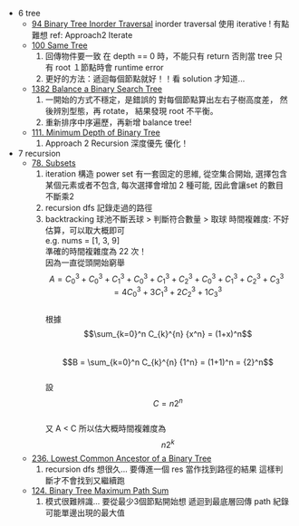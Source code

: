 * 6 tree
    * [94 Binary Tree Inorder Traversal](./6_stack-queue-tree/94.%20Binary%20Tree%20Inorder%20Traversal/index.py)
        inorder traversal 使用 iterative ! 有點難想
        ref: Approach2 Iterate
    * [100 Same Tree](./6_stack-queue-tree/100.%20Same%20Tree/index.py)
        1. 回傳物件要一致
            在 depth == 0 時，不能只有 return
            否則當 tree 只有 root １節點時會 runtime error
        2. 更好的方法：遞迴每個節點就好！！看 solution 才知道...
    * [1382 Balance a Binary Search Tree](./6_stack-queue-tree/1382.%20Balance%20a%20Binary%20Search%20Tree/index.py)
        1. 一開始的方式不穩定，是錯誤的
            對每個節點算出左右子樹高度差，
            然後辨別型態，再 rotate，
            結果發現 root 不平衡。
        2. 重新排序中序遍歷，再新增 balance tree!
    * [111. Minimum Depth of Binary Tree](./6_stack-queue-tree/111.%20Minimum%20Depth%20of%20Binary%20Tree/index.py)
        1. Approach 2 Recursion 深度優先 優化！
* 7 recursion
    * [78. Subsets](./7_recursion/78.%20Subsets/index.py)
        1. iteration
            構造 power set 有一套固定的思維, 從空集合開始, 選擇包含某個元素或者不包含, 每次選擇會增加 2 種可能, 因此會讓set 的數目不斷乘2 
        2. recursion
            dfs 記錄走過的路徑
        3. backtracking
            球池不斷丟球 > 判斷符合數量 > 取球
            時間複雜度:
                不好估算，可以取大概即可  
                e.g. nums = [1, 3, 9]  
                準確的時間複雜度為 22 次！  
                因為一直從頭開始窮舉
                $$A = C_{0}^{3}+C_{0}^{3}+C_{1}^{3}+C_{0}^{3}+C_{1}^{3}+C_{2}^{3}+C_{0}^{3}+C_{1}^{3}+C_{2}^{3}+C_{3}^{3}  
                = 4C_{0}^{3}+3C_{1}^{3}+2C_{2}^{3}+1C_{3}^{3}$$  
                根據  
                $$\sum_{k=0}^n C_{k}^{n} {x^n} = (1+x)^n$$  
                $$B = \sum_{k=0}^n C_{k}^{n} {1^n} = (1+1)^n = {2}^n$$  
                設 $$C = n {2}^n$$  
                又
                A < C
                所以估大概時間複雜度為 $$n2^k$$
    * [236. Lowest Common Ancestor of a Binary Tree](./7_recursion/236.%20Lowest%20Common%20Ancestor%20of%20a%20Binary%20Tree/index.py)
        1. recursion
            dfs 想很久...
            要傳進一個 res 當作找到路徑的結果
            這樣判斷才不會找到又繼續跑
    * [124. Binary Tree Maximum Path Sum](./7_recursion/124.%20Binary%20Tree%20Maximum%20Path%20Sum/index.py)
        1. 模式很難辨識...
        要從最少3個節點開始想
        遞迴到最底層回傳 path
        紀錄可能單邊出現的最大值